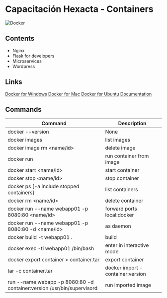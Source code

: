 # Capacitación Hexacta - Containers

![Docker](http://i.imgur.com/l5jHUaV.png)

## Contents

* Nginx
* Flask for developers
* Microservices
* Wordpress

## Links

[Docker for Windows](https://www.docker.com/docker-windows)
[Docker for Mac](https://www.docker.com/docker-mac)
[Docker for Ubuntu](https://www.docker.com/docker-ubuntu)
[Documentation](https://docs.docker.com/)

## Commands

| Command | Description |
|---------|-------------|
| docker --version | None|
| docker images | list images |
| docker image rm <name/id> | delete image
| docker run <image> | run container from image
| docker start <name/id> | start container |
| docker stop <name/id> | stop container |
| docker ps [-a include stopped containers] | list containers |
| docker rm <name/id> | delete container |
| docker run --name webapp01 -p 8080:80 <name/id> | forward ports local:docker |
| docker run --name webapp01 -p 8080:80 -d <name/id> | as daemon |
| docker build -t webapp01 . | build |
| docker exec -ti webapp01 /bin/bash | enter in interactive mode |
| docker export container > container.tar | export container |
| tar -c container.tar | docker import - container:version | import container |
| run --name webapp -p 8080:80 -d container:version /usr/bin/supervisord | run imported image |
